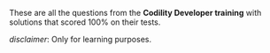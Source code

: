These are all the questions from the **Codility Developer training** with solutions that scored 100% on their tests.

*disclaimer*: Only for learning purposes.
